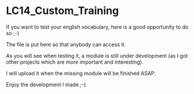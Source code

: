 # LC14_Custom_Training
If you want to test your english vocabulary, here is a good opportunity to do so ;-)

The file is put here so that anybody can access it.

As you will see when testing it, a module is still under development (as I got other projects which are more important and interesting).

I will upload it when the missing module will be finished ASAP.


Enjoy the development I made ;-)
